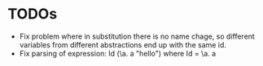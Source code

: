 
# TODOs
- Fix problem where in substitution there is no name chage, so different
variables from different abstractions end up with the same id.
- Fix parsing of expression: Id (\a. a "hello") where Id = \a. a
